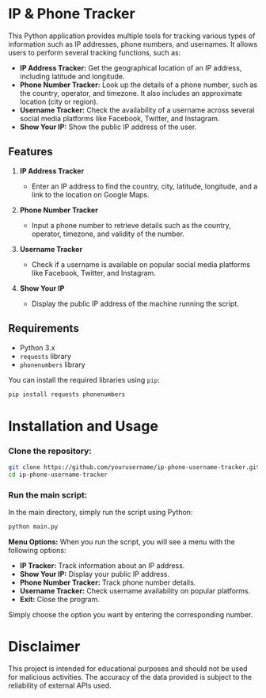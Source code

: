 # IP & Phone Tracker

This Python application provides multiple tools for tracking various types of information such as IP addresses, phone numbers, and usernames. It allows users to perform several tracking functions, such as:

- **IP Address Tracker:**  Get the geographical location of an IP address, including latitude and longitude.
- **Phone Number Tracker:** Look up the details of a phone number, such as the country, operator, and timezone. It also includes an approximate location (city or region).
- **Username Tracker:** Check the availability of a username across several social media platforms like Facebook, Twitter, and Instagram.
- **Show Your IP:** Show the public IP address of the user.

## Features

1. **IP Address Tracker**
   - Enter an IP address to find the country, city, latitude, longitude, and a link to the location on Google Maps.
  
2. **Phone Number Tracker**
   - Input a phone number to retrieve details such as the country, operator, timezone, and validity of the number.
  
3. **Username Tracker**
   - Check if a username is available on popular social media platforms like Facebook, Twitter, and Instagram.
  
4. **Show Your IP**
   - Display the public IP address of the machine running the script.
## Requirements

- Python 3.x
- `requests` library
- `phonenumbers` library

You can install the required libraries using `pip`:

```bash
pip install requests phonenumbers
```
# Installation and Usage

### Clone the repository:
```bash
git clone https://github.com/yourusername/ip-phone-username-tracker.git
cd ip-phone-username-tracker
```
### Run the main script:
In the main directory, simply run the script using Python:
```bash
python main.py
```
**Menu Options:**  When you run the script, you will see a menu with the following options:

- **IP Tracker:** Track information about an IP address.
- **Show Your IP:**  Display your public IP address.
- **Phone Number Tracker:**  Track phone number details.
- **Username Tracker:**  Check username availability on popular platforms.
- **Exit:**  Close the program.

Simply choose the option you want by entering the corresponding number.

# Disclaimer

This project is intended for educational purposes and should not be used for malicious activities. The accuracy of the data provided is subject to the reliability of external APIs used.
